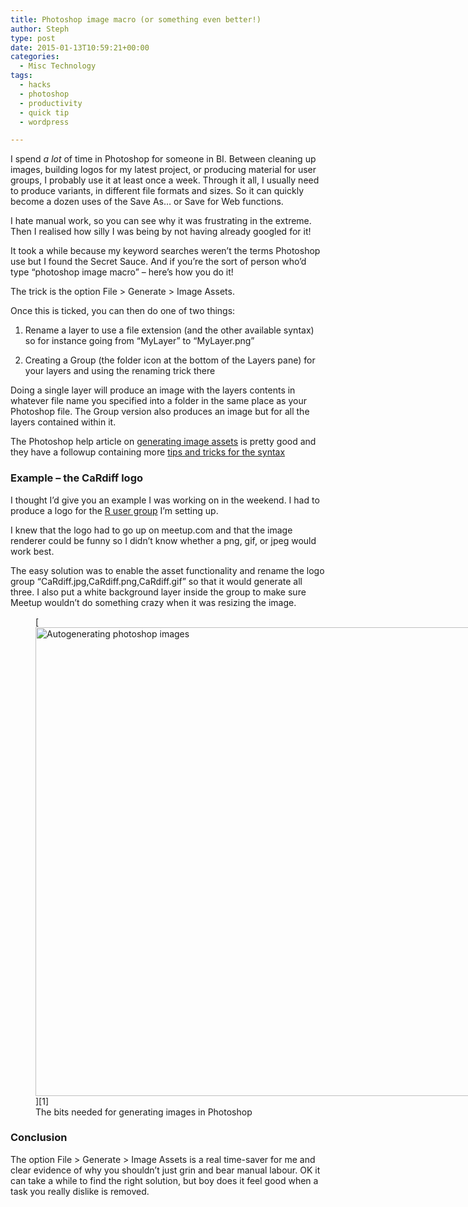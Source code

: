 ```yaml
---
title: Photoshop image macro (or something even better!)
author: Steph
type: post
date: 2015-01-13T10:59:21+00:00
categories:
  - Misc Technology
tags:
  - hacks
  - photoshop
  - productivity
  - quick tip
  - wordpress

---
```

I spend _a lot_ of time in Photoshop for someone in BI. Between cleaning up images, building logos for my latest project, or producing material for user groups, I probably use it at least once a week. Through it all, I usually need to produce variants, in different file formats and sizes. So it can quickly become a dozen uses of the Save As&#8230; or Save for Web functions.

I hate manual work, so you can see why it was frustrating in the extreme. Then I realised how silly I was being by not having already googled for it!

It took a while because my keyword searches weren&#8217;t the terms Photoshop use but I found the Secret Sauce. And if you&#8217;re the sort of person who&#8217;d type &#8220;photoshop image macro&#8221; &#8211; here&#8217;s how you do it!
  
<!--more-->

The trick is the option File > Generate > Image Assets.

Once this is ticked, you can then do one of two things:
    
1. Rename a layer to use a file extension (and the other available syntax) so for instance going from &#8220;MyLayer&#8221; to &#8220;MyLayer.png&#8221;
    
2. Creating a Group (the folder icon at the bottom of the Layers pane) for your layers and using the renaming trick there

Doing a single layer will produce an image with the layers contents in whatever file name you specified into a folder in the same place as your Photoshop file. The Group version also produces an image but for all the layers contained within it.

The Photoshop help article on <a href="http://helpx.adobe.com/photoshop/using/generate-assets-layers.html" title="Generate image assets from layers" target="_blank">generating image assets</a> is pretty good and they have a followup containing more <a href="http://blogs.adobe.com/samartha/2013/09/a-closer-look-at-the-photoshop-generator-syntax.html" title="A closer look at the Photoshop Generator syntax" target="_blank">tips and tricks for the syntax</a>

### Example &#8211; the CaRdiff logo

I thought I&#8217;d give you an example I was working on in the weekend. I had to produce a logo for the <a href="http://www.meetup.com/Cardiff-R-User-Group/" title="Cardiff R User Group" target="_blank">R user group</a> I&#8217;m setting up.

I knew that the logo had to go up on meetup.com and that the image renderer could be funny so I didn&#8217;t know whether a png, gif, or jpeg would work best.

The easy solution was to enable the asset functionality and rename the logo group &#8220;CaRdiff.jpg,CaRdiff.png,CaRdiff.gif&#8221; so that it would generate all three. I also put a white background layer inside the group to make sure Meetup wouldn&#8217;t do something crazy when it was resizing the image.
  
<figure id="attachment_60051" style="width: 851px" class="wp-caption alignnone">[<img src="../img/autogenerating-photoshop-images_vvpl65_m1znjg.png" alt="Autogenerating photoshop images" width="851" height="750" class="size-full wp-image-60051" />][1]<figcaption class="wp-caption-text">The bits needed for generating images in Photoshop</figcaption></figure>

### Conclusion

The option File > Generate > Image Assets is a real time-saver for me and clear evidence of why you shouldn&#8217;t just grin and bear manual labour. OK it can take a while to find the right solution, but boy does it feel good when a task you really dislike is removed.

 [1]: ../img/autogenerating-photoshop-images_vvpl65_m1znjg.png